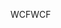 <span data-ttu-id="b119f-101">WCF</span><span class="sxs-lookup"><span data-stu-id="b119f-101">WCF</span></span>